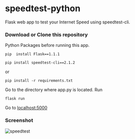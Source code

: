 # speedtest-python
Flask web app to test your Internet Speed using speedtest-cli.

### Download or Clone this repository

Python Packages before running this app.

`pip  install Flask==1.1.1`

`pip install speedtest-cli==2.1.2`

or 

`pip install -r requirements.txt`

Go to the directory where app.py is located. Run

`flask run`

Go to <a href="http://127.0.0.1:5000/">localhost:5000</a>

### Screenshot

<img src="https://i.ibb.co/gwr7GgH/speedtest.png" alt="speedtest" border="0">
